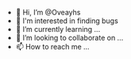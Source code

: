 - 👋 Hi, I’m @Oveayhs
- 👀 I'm interested in finding bugs
- 🌱 I’m currently learning ...
- 💞️ I’m looking to collaborate on ...
- 📫 How to reach me ...

<!---
Oveayhs/Oveayhs is a ✨ special ✨ repository because its `README.md` (this file) appears on your GitHub profile.
You can click the Preview link to take a look at your changes.
--->
